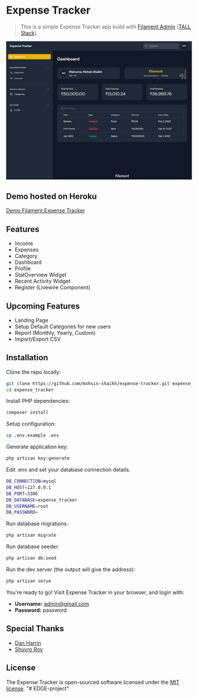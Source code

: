 # Expense Tracker

> This is a simple Expense Tracker app build with [Filament Admin](https://github.com/laravel-filament/filament) ([TALL Stack](https://tallstack.dev/)).

![alt text](./public/preview.png)

## Demo hosted on Heroku

[Demo Filament Expense Tracker](http://filament-expense-tracker.herokuapp.com)

## Features

- Income
- Expenses
- Category
- Dashboard
- Profile
- StatOverview Widget
- Recent Activity Widget
- Register (Livewire Component)

## Upcoming Features

- Landing Page
- Setup Default Categories for new users
- Report (Monthly, Yearly, Custom)
- Import/Export CSV

## Installation

Clone the repo locally:

```sh
git clone https://github.com/mohsin-shaikh/expense-tracker.git expense_tracker
cd expense_tracker
```

Install PHP dependencies:

```sh
composer install
```

Setup configuration:

```sh
cp .env.example .env
```

Generate application key:

```sh
php artisan key:generate
```

Edit .env and set your database connection details.

```sh
DB_CONNECTION=mysql
DB_HOST=127.0.0.1
DB_PORT=3306
DB_DATABASE=expense_tracker
DB_USERNAME=root
DB_PASSWORD=
```

Run database migrations:

```sh
php artisan migrate
```

Run database seeder:

```sh
php artisan db:seed
```

Run the dev server (the output will give the address):

```sh
php artisan serve
```

You're ready to go! Visit Expense Tracker in your browser, and login with:

- **Username:** admin@gmail.com
- **Password:** password

## Special Thanks

- [Dan Harrin](https://github.com/danharrin)
- [Shuvro Roy](https://github.com/shuvroroy)

## License

The Expense Tracker is open-sourced software licensed under the [MIT license](https://opensource.org/licenses/MIT).
"# EDGE-project" 
